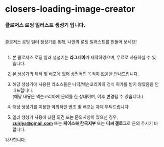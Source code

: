 # closers-loading-image-creator
<h3>클로저스 로딩 일러스트 생성기 입니다.</h3>
  <br>
클로저스 로딩 일러 생성기를 통해, 나만의 로딩 일러스트를 만들어 보세요!
<br>
<br>

1. 본 클로저스 로딩 일러 생성기는 <strong>라그네아</strong>가 제작하였으며, 무료로 사용하실 수 있습니다.

2. 본 생성기의 제작 및 배포에 있어 상업적인 목적이 없음을 안내드립니다.

3. 해당 생성기에 사용된 리소스들은 나딕/넥슨코리아의 정식 허가를 받지 않았음을 안내드립니다. 
<br>(해당 내용은 넥슨코리아에 문의를 한 상태이며, 이후 변경될 수 있습니다.)

4. 해당 생성기를 이용한 악의적인 변조 및 배포는 자제 부탁드립니다.

5. 일러 생성기 사용에 대한 의견 또는 문의사항이 있으신 경우, <strong>zuiriya@gmail.com</strong> 또는 <strong>페이스북 한국지부</strong> 또는 <strong> 디씨 갤로그</strong>로 문의 주시기 바랍니다.


감사합니다.
